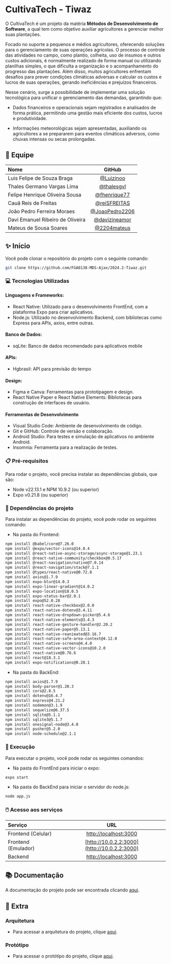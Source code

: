 
# CultivaTech - Tiwaz

O CultivaTech é um projeto da matéria **Métodos de Desenvolvimento de Software**, a qual tem como objetivo auxiliar agricultores a gerenciar melhor suas plantações.
 
Focado no suporte a pequenos e médios agricultores, oferecendo soluções para o gerenciamento de suas operações agrícolas. O processo de controle das atividades no campo, como plantio, colheita, uso de insumos e outros custos adicionais, é normalmente realizado de forma manual ou utilizando planilhas simples, o que dificulta a organização e o acompanhamento do progresso das plantações. Além disso, muitos agricultores enfrentam desafios para prever condições climáticas adversas e calcular os custos e lucros de suas operações, gerando ineficiências e prejuízos financeiros.    

Nesse cenário, surge a possibilidade de implementar uma solução tecnológica para unificar o gerenciamento das demandas, garantindo que:  

- Dados financeiros e operacionais sejam registrados e analisados de forma prática, permitindo uma gestão mais eficiente dos custos, lucros e produtividade.  

- Informações meteorológicas sejam apresentadas, auxiliando os agricultores a se prepararem para eventos climáticos adversos, como chuvas intensas ou secas prolongadas.

## 👥 Equipe

| Nome                             |                           GitHub                           |
| :------------------------------- | :--------------------------------------------------------: |
| Luis Felipe de Souza Braga       |        [@Luizinoo](https://github.com/Luizinoo)            |
| Thales Germano Vargas Lima       |        [@thalesgvl](https://github.com/thalesgvl)          |
| Felipe Henrique Oliveira Sousa   |        [@fhenrique77](https://github.com/fhenrique77)      |
| Cauã Reis de Freitas             |        [@reiSFREITAS](https://github.com/reiSFREITAS)      |
| João Pedro Ferreira Moraes       |        [@JoaoPedro2206](https://github.com/JoaoPedro2206)  |
| Davi Emanuel Ribeiro de Oliveira |        [@davizineamor](https://github.com/davizineamor)    |
| Mateus de Sousa Soares           |        [@2204mateus](https://github.com/2204mateus)        |


## ✨ Início

Você pode clonar o repositório do projeto com o seguinte comando:

```bash
git clone https://github.com/FGA0138-MDS-Ajax/2024.2-Tiwaz.git
```

### 💻 Tecnologias Utilizadas
#### Linguagens e Frameworks:
- React Native: Utilizado para o desenvolvimento FrontEnd, com a plataforma Expo para criar aplicativos.
- Node.js: Utilizado no desenvolvimento Backend, com bibliotecas como Express para APIs, axios, entre outras.

#### Banco de Dados:
- sqLite: Banco de dados recomendado para aplicativos mobile

#### APIs:
- Hgbrasil: API para previsão do tempo

#### Design:
- Figma e Canva: Ferramentas para prototipagem e design.
- React Native Paper e React Native Elements: Bibliotecas para construção de interfaces de usuário.

#### Ferramentas de Desenvolvimento
- Visual Studio Code: Ambiente de desenvolvimento de código.
- Git e GitHub: Controle de versão e colaboração.
- Android Studio: Para testes e simulação de aplicativos no ambiente Android.
- Insomnia: Ferramenta para a realização de testes.


### 📋 Pré-requisitos

Para rodar o projeto, você precisa instalar as dependências globais, que são:

- Node v22.13.1 e NPM 10.9.2 (ou superior)
- Expo v0.21.8 (ou superior)

### 📁 Dependências do projeto

Para instalar as dependências do projeto, você pode rodar os seguintes comando:
- Na pasta do Frontend:
```bash
npm install @babel/core@7.26.0
npm install @expo/vector-icons@14.0.4
npm install @react-native-async-storage/async-storage@1.23.1
npm install @react-native-community/checkbox@0.5.17
npm install @react-navigation/native@7.0.14
npm install @react-navigation/stack@7.1.1
npm install @types/react-native@0.72.8
npm install axios@1.7.9
npm install expo-blur@14.0.3
npm install expo-linear-gradient@14.0.2
npm install expo-location@18.0.5
npm install expo-status-bar@2.0.1
npm install expo@52.0.28
npm install react-native-checkbox@2.0.0
npm install react-native-dotenv@3.4.11
npm install react-native-dropdown-picker@5.4.6
npm install react-native-elements@3.4.3
npm install react-native-gesture-handler@2.20.2
npm install react-native-paper@5.13.1
npm install react-native-reanimated@3.16.7
npm install react-native-safe-area-context@4.12.0
npm install react-native-screens@4.4.0
npm install react-native-vector-icons@10.2.0
npm install react-native@0.76.6
npm install react@18.3.1
npm install expo-notifications@0.20.1
```
- Na pasta do BackEnd:
```bash
npm install axios@1.7.9
npm install body-parser@1.20.3
npm install cors@2.8.5
npm install dotenv@16.4.7
npm install express@4.21.2
npm install nodemon@3.1.9
npm install sequelize@6.37.5
npm install sqlite@5.1.1
npm install sqlite3@5.1.7
npm install onesignal-node@3.4.0
npm install pusher@5.2.0
npm install node-schedule@2.1.1
```

### 💾 Execução

Para executar o projeto, você pode rodar os seguintes comandos:

- Na pasta do FrontEnd para iniciar o expo:
```bash
expo start
```

- Na pasta do BackEnd para iniciar o servidor do node.js:
```bash
node app.js
```

### 🖱️ Acesso aos serviços

| Serviço            |                      URL                       |
| :----------------- | :--------------------------------------------: |
| Frontend (Celular) | [http://localhost:3000](http://localhost:3000) |
| Frontend (Emulador)| [http://10.0.2.2:3000](http://10.0.2.2:3000)   |
| Backend            | [http://localhost:3000](http://localhost:3000) |

## 📚 Documentação

A documentação do projeto pode ser encontrada clicando [aqui](https://fga0138-mds-ajax.github.io/2024.2-Tiwaz/).

## 📎 Extra

### Arquitetura

- Para acessar a arquitetura do projeto, clique [aqui](https://whimsical.com/min-map-K9ELaZ2b4m1MTGn4JLSSpQ).

### Protótipo

- Para acessar o protótipo do projeto, clique [aqui](https://www.figma.com/design/Vb0iChWOfCBDecWfSEwWK7/CultivaTech?node-id=323-971&t=jw2mhjCOCfI9zXSZ-0).



